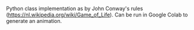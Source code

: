 Python class implementation as by John Conway's rules (https://nl.wikipedia.org/wiki/Game_of_Life).
Can be run in Google Colab to generate an animation.
